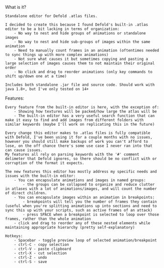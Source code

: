 What is it?

	Standalone editor for Defold .atlas files.

	I decided to create this because I found Defold's built-in .atlas editor to be a bit lacking in terms of organization:
		- No way to nest and hide groups of animations or standalone images
		- No way to nest and hide sub-groups of images within the same animation
		- Need to manually count frames in an animation (oftentimes needed to sync things up with more complex animations)
		- Not sure what causes it but sometimes copying and pasting a large selection of images causes them to not maintain their original order
		- No click and drag to reorder animations (only key commands to shift up/down one at a time)

	Includes both standalone .jar file and source code. Should work with java 1.8+, but I've only tested on 14+

Features:

	Every feature from the built-in editor is here, with the exception of: 
		- Showing how textures will be packed/how large the atlas will be 
		- The built-in editor has a very useful search function that can make it easy to find and add images from different folders with similar keywords (maybe I'll work on replicating this in the future)
	
	Every change this editor makes to .atlas files is fully compatible with Defold, I've been using it for a couple months with no issues, 
	however you should still make backups of work you can't afford to lose, on the off chance there's some use case I never ran into that can cause issues. 
	My features all rely on parsing keywords with the '#' comment delimeter that Defold ignores, so there should be no conflict with or corruption of the format it expects.
	
	The new features this editor has mostly address my specific needs and issues with the built-in editor:
		- You can encapsulate animations and images in named groups:
			- the groups can be collapsed to organize and reduce clutter in atlases with a lot of animations/images, and will count the number of direct children.
		- You can encapsulate images within an animation in breakpoints:
			- breakpoints will tell you the number of frames they contain (useful when you're splitting animations up into sections and need to sync this up with your scripts, such as active frames of an attack)
			- press SPACE when a breakpoint is selected to loop over those frames, rather than the whole animation
		- click and drag to reorder any of these nested elements while maintaining appropriate hierarchy (pretty self-explanatory)
		
	Hotkeys:
		- Spacebar - toggle preview loop of selected animation/breakpoint
		- ctrl-C - copy selection 
		- ctrl-V - paste clipboard
		- ctrl-X - cut selection 
		- ctrl-Z - undo
		- ctrl-S - save

